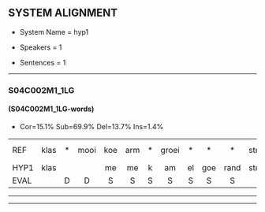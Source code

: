 
## SYSTEM ALIGNMENT

- System Name = hyp1

- Speakers = 1

- Sentences = 1

---

### S04C002M1_1LG

#### (S04C002M1_1LG-words)

- Cor=15.1%	Sub=69.9%	Del=13.7%	Ins=1.4%

|  |  |  |  |  |  |  |  |  |  |  |  |  |  |  |  |  |  |  |  |  |  |  |  |  |  |  |  |  |  |  |  |  |  |  |  |  |  |  |  |  |  |  |  |  |  |  |  |  |  |  |  |  |  |  |  |  |  |  |  |  |  |  |  |  |  |  |  |  |  |  |  |  |  |
|:--- |:---:|:---:|:---:|:---:|:---:|:---:|:---:|:---:|:---:|:---:|:---:|:---:|:---:|:---:|:---:|:---:|:---:|:---:|:---:|:---:|:---:|:---:|:---:|:---:|:---:|:---:|:---:|:---:|:---:|:---:|:---:|:---:|:---:|:---:|:---:|:---:|:---:|:---:|:---:|:---:|:---:|:---:|:---:|:---:|:---:|:---:|:---:|:---:|:---:|:---:|:---:|:---:|:---:|:---:|:---:|:---:|:---:|:---:|:---:|:---:|:---:|:---:|:---:|:---:|:---:|:---:|:---:|:---:|:---:|:---:|:---:|:---:|:---:|
| REF | klas | * | mooi | koe | arm | * | groei | * | * | * | strand | bed | * | * | eerst | voor | draai | * | sjaal | herfst | duur | straat | * | * | * | leeuw | *s | clown*(slowen) | *t | *(sloten) | * | *t | hoek | hoek | * | * | krant | hout | vriend | *(vrienden) | *(vrienden) | gauw | chips | groen | feest |  | reis | jas | huis | paard | vijf | muts | * | nieuw | kind | kind | bang | * | oog | zacht | * | * | *x | * | * | schoen | *(plat) | plas | neus | knoop | plank | * | * |
| HYP1 | klas |  |  | me | me | k | am | el | goe | rand | strand | den | n | s | eerst | voor |  |  | dry | het | kr | s | tt | neee | nee | nogen | uhsnota | weet | ik | nu? | geen | uh | gok | hoe | ja | t | kand | had | vreen | vreede | vrienden | zaam | ships | groen | feest | h | reis | jas |  |  | hus | pat | vif | nis | k | kind |  |  | ba | bandig | allee | eug | ja | ja | s | schoen | na | plas |  |  | ner | nop | la |
| EVAL |  | D | D | S | S | S | S | S | S | S |  | S | S | S |  |  | D | D | S | S | S | S | S | S | S | S | S | S | S | S | S | S | S | S | S | S | S | S | S | S | S | S | S |  |  | I |  |  | D | D | S | S | S | S | S |  | D | D | S | S | S | S | S | S | S |  | S |  | D | D | S | S | S |
---

---
